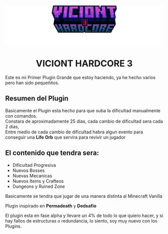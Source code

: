 <p align="center">
<img src="https://github.com/CrissyjuanxD/Viciont-Hardcore-3/blob/master/assets/MINECRAFT%20VH3%20Titlle.png" />
</p>

<h1 align="center"> VICIONT HARDCORE 3 </h1>


Este es mi Primer Plugin Grande que estoy haciendo, ya he hecho varios pero han sido pequeñitos.

## Resumen del Plugin

Basicamente el Plugin esta hecho para que suba la dificultad manualmente con comandos. <br>
Constara de aproximadamente 25 dias, cada cambio de dificultad sera cada 2 dias, <br>
Entre medio de cada cambio de dificultad habra algun evento para conseguir una **Life Orb** que servira para revivir un jugador

## El contenido que tendra sera:

- Dificultad Progresiva
- Nuevos Bosses
- Nuevas Mecanicas
- Nuevos Items y Crafteos
- Dungeons y Ruined Zone

Basicamente se tendra que jugar de una manera distinta al Minecraft Vanilla

Plugin inspirado en **Permadeath** y **Dedsafio** 

El plugin esta en fase alpha y llevare un 4% de todo lo que quiero hacer, y si hay fallos de estructuras o redundancia, lo siento, soy muy nuevo con los Plugins.
